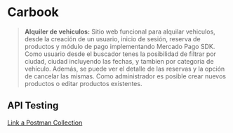 # Carbook

>**Alquiler de vehiculos:** 
>Sitio web funcional para alquilar vehiculos, desde la creación de un usuario, inicio de sesión, reserva de productos y módulo de pago implementando Mercado Pago SDK. 
Como usuario desde el buscador tenes la posibilidad de filtrar por ciudad, ciudad incluyendo las fechas, y tambien por categoria de vehículo. Además, se puede ver el detalle de las reservas y la opción de cancelar las mismas.
Como administrador es posible crear nuevos productos o editar productos existentes.
>

## API Testing
[Link a Postman Collection](https://documenter.getpostman.com/view/18629048/2s8YekQEjs)
